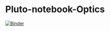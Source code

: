 # Pluto-notebook-Optics
[![Binder](https://mybinder.org/badge_logo.svg)](https://mybinder.org/v2/gh/joydill/Pluto-notebook-Optics/HEAD)
